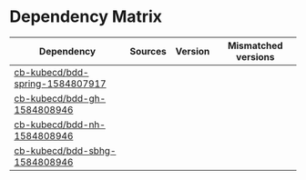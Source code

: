 # Dependency Matrix

Dependency | Sources | Version | Mismatched versions
---------- | ------- | ------- | -------------------
[cb-kubecd/bdd-spring-1584807917](https://github.com/cb-kubecd/bdd-spring-1584807917.git) |  | []() | 
[cb-kubecd/bdd-gh-1584808946](https://github.com/cb-kubecd/bdd-gh-1584808946.git) |  | []() | 
[cb-kubecd/bdd-nh-1584808946](https://github.com/cb-kubecd/bdd-nh-1584808946.git) |  | []() | 
[cb-kubecd/bdd-sbhg-1584808946](https://github.com/cb-kubecd/bdd-sbhg-1584808946.git) |  | []() | 
